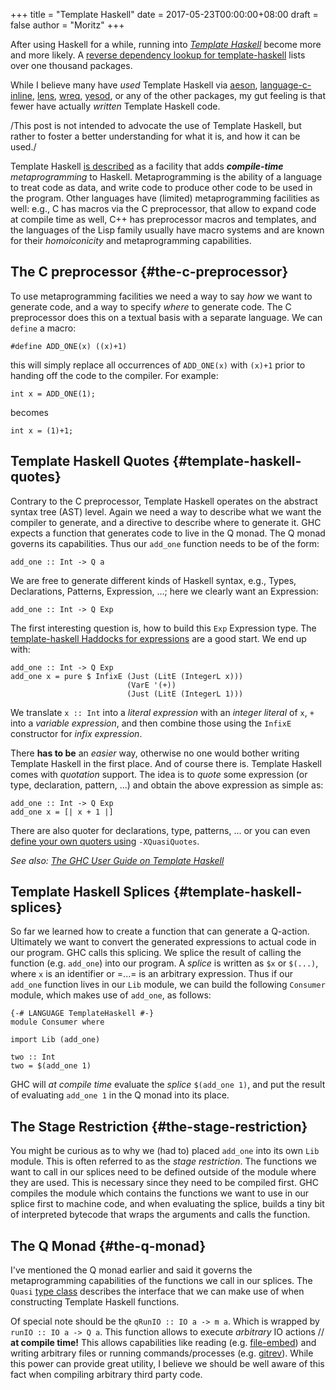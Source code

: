 +++
title = "Template Haskell"
date = 2017-05-23T00:00:00+08:00
draft = false
author = "Moritz"
+++

After using Haskell for a while, running into
[_Template
Haskell_](http://hackage.haskell.org/package/template-haskell) become more and more likely. A
[reverse
dependency lookup for template-haskell](http://packdeps.haskellers.com/reverse/template-haskell) lists over one thousand
packages.

While I believe many have _used_ Template Haskell via
[aeson](http://hackage.haskell.org/package/aeson),
[language-c-inline](http://hackage.haskell.org/package/language-c-inline),
[lens](http://hackage.haskell.org/package/lens),
[wreq](http://hackage.haskell.org/package/wreq),
[yesod](http://hackage.haskell.org/package/yesod), or any of the other
packages, my gut feeling is that fewer have actually _written_ Template
Haskell code.

/This post is not intended to advocate the use of Template Haskell, but
rather to foster a better understanding for what it is, and how it can
be used./

Template Haskell [is
described](https://wiki.haskell.org/Template%5FHaskell) as a facility that adds **_compile-time_** _metaprogramming_
to Haskell. Metaprogramming is the ability of a language to treat code
as data, and write code to produce other code to be used in the program.
Other languages have (limited) metaprogramming facilities as well: e.g.,
C has macros via the C preprocessor, that allow to expand code at
compile time as well, C++ has preprocessor macros and templates, and the
languages of the Lisp family usually have macro systems and are known
for their _homoiconicity_ and metaprogramming capabilities.


## The C preprocessor {#the-c-preprocessor}

To use metaprogramming facilities we need a way to say _how_ we want to
generate code, and a way to specify _where_ to generate code. The C
preprocessor does this on a textual basis with a separate language. We
can `define` a macro:

```text
#define ADD_ONE(x) ((x)+1)
```

this will simply replace all occurrences of `ADD_ONE(x)` with `(x)+1`
prior to handing off the code to the compiler. For example:

```text
int x = ADD_ONE(1);
```

becomes

```text
int x = (1)+1;
```


## Template Haskell Quotes {#template-haskell-quotes}

Contrary to the C preprocessor, Template Haskell operates on the
abstract syntax tree (AST) level. Again we need a way to describe what
we want the compiler to generate, and a directive to describe where to
generate it. GHC expects a function that generates code to live in the Q
monad. The Q monad governs its capabilities. Thus our `add_one` function
needs to be of the form:

```text
add_one :: Int -> Q a
```

We are free to generate different kinds of Haskell syntax, e.g., Types,
Declarations, Patterns, Expression, ...; here we clearly want an
Expression:

```text
add_one :: Int -> Q Exp
```

The first interesting question is, how to build this `Exp` Expression
type. The
[template-haskell
Haddocks for expressions](http://hackage.haskell.org/package/template-haskell-2.11.1.0/docs/Language-Haskell-TH.html#t:Exp) are a good start. We end up with:

```text
add_one :: Int -> Q Exp
add_one x = pure $ InfixE (Just (LitE (IntegerL x)))
                          (VarE '(+))
                          (Just (LitE (IntegerL 1)))
```

We translate `x :: Int` into a _literal expression_ with an _integer
literal_ of `x`, `+` into a _variable expression_, and then combine
those using the `InfixE` constructor for _infix expression_.

There **has to be** an _easier_ way, otherwise no one would bother writing
Template Haskell in the first place. And of course there is. Template
Haskell comes with _quotation_ support. The idea is to _quote_ some
expression (or type, declaration, pattern, ...) and obtain the above
expression as simple as:

```text
add_one :: Int -> Q Exp
add_one x = [| x + 1 |]
```

There are also quoter for declarations, type, patterns, ... or you can
even
[define
your own quoters using](http://downloads.haskell.org/~ghc/latest/docs/html/users%5Fguide/glasgow%5Fexts.html#template-haskell-quasi-quotation) `-XQuasiQuotes`.

_See also:_
[_The
GHC User Guide on Template Haskell_](https://downloads.haskell.org/~ghc/latest/docs/html/users%5Fguide/glasgow%5Fexts.html#template-haskell)


## Template Haskell Splices {#template-haskell-splices}

So far we learned how to create a function that can generate a Q-action.
Ultimately we want to convert the generated expressions to actual code
in our program. GHC calls this splicing. We splice the result of calling
the function (e.g. `add_one`) into our program. A _splice_ is written as
`$x` or `$(...)`, where `x` is an identifier or =...= is an arbitrary
expression. Thus if our `add_one` function lives in our `Lib` module, we
can build the following `Consumer` module, which makes use of `add_one`,
as follows:

```text
{-# LANGUAGE TemplateHaskell #-}
module Consumer where

import Lib (add_one)

two :: Int
two = $(add_one 1)
```

GHC will _at compile time_ evaluate the _splice_ `$(add_one 1)`, and put
the result of evaluating `add_one 1` in the Q monad into its place.


## The Stage Restriction {#the-stage-restriction}

You might be curious as to why we (had to) placed `add_one` into its own
`Lib` module. This is often referred to as the _stage restriction_. The
functions we want to call in our splices need to be defined outside of
the module where they are used. This is necessary since they need to be
compiled first. GHC compiles the module which contains the functions we
want to use in our splice first to machine code, and when evaluating the
splice, builds a tiny bit of interpreted bytecode that wraps the
arguments and calls the function.


## The Q Monad {#the-q-monad}

I've mentioned the Q monad earlier and said it governs the
metaprogramming capabilities of the functions we call in our splices.
The `Quasi`
[type
class](http://hackage.haskell.org/package/template-haskell/docs/Language-Haskell-TH-Syntax.html#t:Quasi) describes the interface that we can make use of when
constructing Template Haskell functions.

Of special note should be the `qRunIO :: IO a -> m a`. Which is wrapped
by `runIO :: IO a -> Q a`. This function allows to execute _arbitrary_
IO actions // **at compile time!** This allows capabilities like reading
(e.g. [file-embed](https://hackage.haskell.org/package/file-embed))
and writing arbitrary files or running commands/processes (e.g.
[gitrev](https://hackage.haskell.org/package/gitrev)). While this
power can provide great utility, I believe we should be well aware of
this fact when compiling arbitrary third party code.